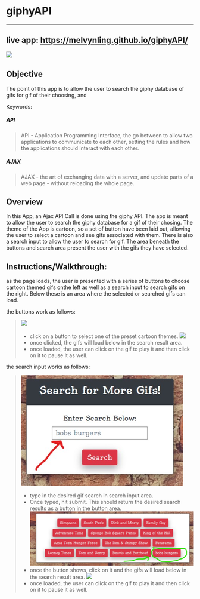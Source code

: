# giphyAPI
------
## live app: https://melvynling.github.io/giphyAPI/
![](assets/giphy1.jpg)

## Objective
The point of this app is to allow the user to search the giphy database of gifs for gif of their choosing, and  


Keywords:
##### API 
>API - Application Programming Interface, the go between to allow two applications to communicate to each other, setting the rules and how the applications should interact with each other. 

##### AJAX 
>AJAX - the art of exchanging data with a server, and update parts of a web page - without reloading the whole page.


## Overview
In this App, an Ajax API Call is done using the giphy API. 
The app is meant to allow the user to search the giphy database for a gif of their chosing. 
The theme of the App is cartoon, so a set of button have been laid out, allowing the user to select a cartoon and see gifs associated with them. There is also a search input to allow the user to search for gif. 
The area beneath the buttons and search area present the user with the gifs they have selected. 


## Instructions/Walkthrough: 
as the page loads, the user is presented with a series of buttons to choose cartoon themed gifs onthe left as well as a search input to search gifs on the right. Below these is an area where the selected or searched gifs can load. 

the buttons work as follows: 
  >![](assets/giphy2.jpg)
  > * click on a button to select one of the preset cartoon themes. 
  >![](assets/giphy4.jpg)
  > * once clicked, the gifs will load below in the search result area. 
  > * once loaded, the user can click on the gif to play it and then click on it to pause it as well. 

the search input works as follows:
  >![](assets/giphy5.jpg)
  > * type in the desired gif search in search input area.
  > * Once typed, hit submit. This should return the desired search results  as a button in the button area.
  >![](assets/giphy6.jpg)
  > * once the button shows, click on it and the gifs will load below in the search result area. 
  >![](assets/giphy7.jpg)
  > * once loaded, the user can click on the gif to play it and then click on it to pause it as well. 





